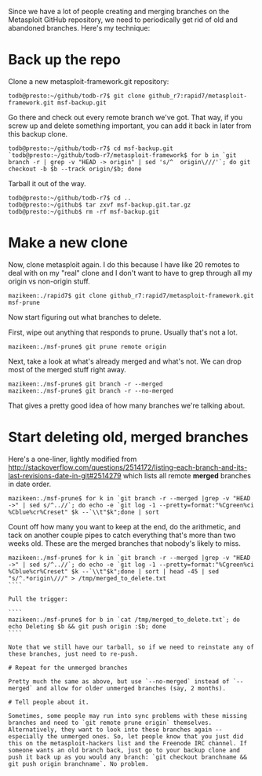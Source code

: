 Since we have a lot of people creating and merging branches on the Metasploit GitHub repository, we need to periodically get rid of old and abandoned branches. Here's my technique:

# Back up the repo

Clone a new metasploit-framework.git repository:

`todb@presto:~/github/todb-r7$ git clone github_r7:rapid7/metasploit-framework.git msf-backup.git`

Go there and check out every remote branch we've got. That way, if you screw up and delete something important, you can add it back in later from this backup clone.

````
todb@presto:~/github/todb-r7$ cd msf-backup.git
`todb@presto:~/github/todb-r7/metasploit-framework$ for b in `git branch -r | grep -v "HEAD -> origin" | sed 's/^  origin\///'`; do git checkout -b $b --track origin/$b; done
````

Tarball it out of the way.

````
todb@presto:~/github/todb-r7$ cd ..
todb@presto:~/github$ tar zxvf msf-backup.git.tar.gz
todb@presto:~/github$ rm -rf msf-backup.git
````

# Make a new clone

Now, clone metasploit again. I do this because I have like 20 remotes to deal with on my "real" clone and I don't want to have to grep through all my origin vs non-origin stuff.

`mazikeen:./rapid7$ git clone github_r7:rapid7/metasploit-framework.git msf-prune`

Now start figuring out what branches to delete.

First, wipe out anything that responds to prune. Usually that's not a lot.

`mazikeen:./msf-prune$ git prune remote origin`

Next, take a look at what's already merged and what's not. We can drop most of the merged stuff right away.

````
mazikeen:./msf-prune$ git branch -r --merged 
mazikeen:./msf-prune$ git branch -r --no-merged 
````

That gives a pretty good idea of how many branches we're talking about.

# Start deleting old, merged branches

Here's a one-liner, lightly modified from http://stackoverflow.com/questions/2514172/listing-each-branch-and-its-last-revisions-date-in-git#2514279 which lists all remote **merged** branches in date order.

````
mazikeen:./msf-prune$ for k in `git branch -r --merged |grep -v "HEAD ->" | sed s/^..//`; do echo -e `git log -1 --pretty=format:"%Cgreen%ci %Cblue%cr%Creset" $k --`\\t"$k";done | sort
````

Count off how many you want to keep at the end, do the arithmetic, and tack on another couple pipes to catch everything that's more than two weeks old. These are the merged branches that nobody's likely to miss.

`````
mazikeen:./msf-prune$ for k in `git branch -r --merged |grep -v "HEAD ->" | sed s/^..//`; do echo -e `git log -1 --pretty=format:"%Cgreen%ci %Cblue%cr%Creset" $k --`\\t"$k";done | sort | head -45 | sed "s/^.*origin\///" > /tmp/merged_to_delete.txt
````

Pull the trigger:

````
mazikeen:./msf-prune$ for b in `cat /tmp/merged_to_delete.txt`; do echo Deleting $b && git push origin :$b; done
````

Note that we still have our tarball, so if we need to reinstate any of these branches, just need to re-push.

# Repeat for the unmerged branches

Pretty much the same as above, but use `--no-merged` instead of `--merged` and allow for older unmerged branches (say, 2 months).

# Tell people about it.

Sometimes, some people may run into sync problems with these missing branches and need to `git remote prune origin` themselves. Alternatively, they want to look into these branches again -- especially the unmerged ones. So, let people know that you just did this on the metasploit-hackers list and the Freenode IRC channel. If someone wants an old branch back, just go to your backup clone and push it back up as you would any branch: `git checkout branchname && git push origin branchname`. No problem.

